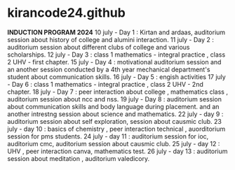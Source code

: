# kirancode24.github
 **INDUCTION PROGRAM 2024**
10 july - Day 1 : Kirtan and ardaas, auditorium session about history of college and alumini interaction.
11 july - Day 2 : auditorium session about different clubs of college and various scholarships.
12 july - Day 3 : class 1 mathematics - integral practice , class 2 UHV - first chapter.
15 july - Day 4 : motivational auditorium session and an another session conducted by a 4th year mechanical department's student about communication skills.
16 july - Day 5 : engish activities 
17 july - Day 6 : class 1 mathematics - integral practice , class 2 UHV - 2nd chapter.
18 july - Day 7 : peer interaction about college , mathematics class , auditorium session about ncc and nss.
19 july - Day 8 : auditorium session about communication skills and body language during placement. and an another intrestng session about science and mathematics.
22 july - day 9 : auditorium session about self exploration, session about causmic club.
23 july - day 10 : basics of chemistry , peer interaction technical , auorditorium session for pms students.
24 july - day 11 : auditorium session for ioc, auditorium cmc, auditorium session about causmic club.
25 july - day 12 : UHV , peer interaction canva, mathematics test. 
26 july - day 13 : auditorium session about meditation , auditorium valedicory.
